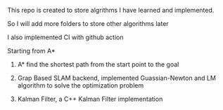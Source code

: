 This repo is created to store algrithms I have learned and implemented.

So I will add more folders to store other algorithms later

I also implemented CI with github action

Starting from A*

1) A* find the shortest path from the start point to the goal

2) Grap Based SLAM backend, implemented Guassian-Newton and LM algorithm to solve the optimization problem

3) Kalman Filter, a C++ Kalman Filter implementation
